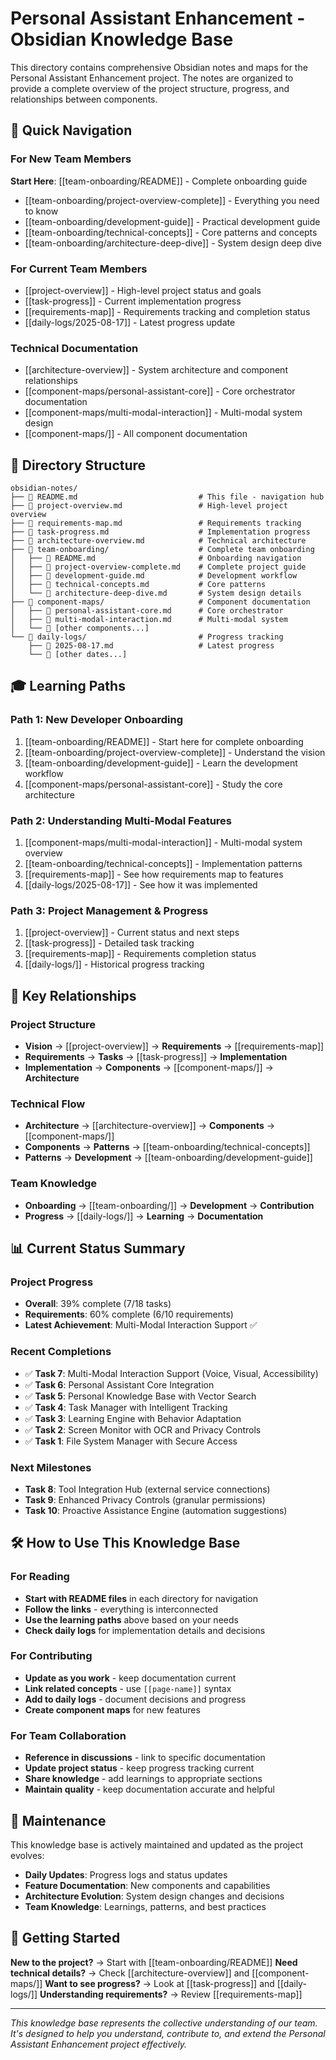 # Personal Assistant Enhancement - Obsidian Knowledge Base

This directory contains comprehensive Obsidian notes and maps for the Personal Assistant Enhancement project. The notes are organized to provide a complete overview of the project structure, progress, and relationships between components.

## 🎯 Quick Navigation

### For New Team Members
**Start Here**: [[team-onboarding/README]] - Complete onboarding guide
- [[team-onboarding/project-overview-complete]] - Everything you need to know
- [[team-onboarding/development-guide]] - Practical development guide
- [[team-onboarding/technical-concepts]] - Core patterns and concepts
- [[team-onboarding/architecture-deep-dive]] - System design deep dive

### For Current Team Members
- [[project-overview]] - High-level project status and goals
- [[task-progress]] - Current implementation progress
- [[requirements-map]] - Requirements tracking and completion status
- [[daily-logs/2025-08-17]] - Latest progress update

### Technical Documentation
- [[architecture-overview]] - System architecture and component relationships
- [[component-maps/personal-assistant-core]] - Core orchestrator documentation
- [[component-maps/multi-modal-interaction]] - Multi-modal system design
- [[component-maps/]] - All component documentation

## 📁 Directory Structure

```
obsidian-notes/
├── 📄 README.md                           # This file - navigation hub
├── 📄 project-overview.md                 # High-level project overview
├── 📄 requirements-map.md                 # Requirements tracking
├── 📄 task-progress.md                    # Implementation progress
├── 📄 architecture-overview.md            # Technical architecture
├── 📁 team-onboarding/                    # Complete team onboarding
│   ├── 📄 README.md                       # Onboarding navigation
│   ├── 📄 project-overview-complete.md    # Complete project guide
│   ├── 📄 development-guide.md            # Development workflow
│   ├── 📄 technical-concepts.md           # Core patterns
│   └── 📄 architecture-deep-dive.md       # System design details
├── 📁 component-maps/                     # Component documentation
│   ├── 📄 personal-assistant-core.md      # Core orchestrator
│   ├── 📄 multi-modal-interaction.md      # Multi-modal system
│   └── 📄 [other components...]
└── 📁 daily-logs/                         # Progress tracking
    ├── 📄 2025-08-17.md                   # Latest progress
    └── 📄 [other dates...]
```

## 🎓 Learning Paths

### Path 1: New Developer Onboarding
1. [[team-onboarding/README]] - Start here for complete onboarding
2. [[team-onboarding/project-overview-complete]] - Understand the vision
3. [[team-onboarding/development-guide]] - Learn the development workflow
4. [[component-maps/personal-assistant-core]] - Study the core architecture

### Path 2: Understanding Multi-Modal Features
1. [[component-maps/multi-modal-interaction]] - Multi-modal system overview
2. [[team-onboarding/technical-concepts]] - Implementation patterns
3. [[requirements-map]] - See how requirements map to features
4. [[daily-logs/2025-08-17]] - See how it was implemented

### Path 3: Project Management & Progress
1. [[project-overview]] - Current status and next steps
2. [[task-progress]] - Detailed task tracking
3. [[requirements-map]] - Requirements completion status
4. [[daily-logs/]] - Historical progress tracking

## 🔗 Key Relationships

### Project Structure
- **Vision** → [[project-overview]] → **Requirements** → [[requirements-map]]
- **Requirements** → **Tasks** → [[task-progress]] → **Implementation**
- **Implementation** → **Components** → [[component-maps/]] → **Architecture**

### Technical Flow
- **Architecture** → [[architecture-overview]] → **Components** → [[component-maps/]]
- **Components** → **Patterns** → [[team-onboarding/technical-concepts]]
- **Patterns** → **Development** → [[team-onboarding/development-guide]]

### Team Knowledge
- **Onboarding** → [[team-onboarding/]] → **Development** → **Contribution**
- **Progress** → [[daily-logs/]] → **Learning** → **Documentation**

## 📊 Current Status Summary

### Project Progress
- **Overall**: 39% complete (7/18 tasks)
- **Requirements**: 60% complete (6/10 requirements)
- **Latest Achievement**: Multi-Modal Interaction Support ✅

### Recent Completions
- ✅ **Task 7**: Multi-Modal Interaction Support (Voice, Visual, Accessibility)
- ✅ **Task 6**: Personal Assistant Core Integration
- ✅ **Task 5**: Personal Knowledge Base with Vector Search
- ✅ **Task 4**: Task Manager with Intelligent Tracking
- ✅ **Task 3**: Learning Engine with Behavior Adaptation
- ✅ **Task 2**: Screen Monitor with OCR and Privacy Controls
- ✅ **Task 1**: File System Manager with Secure Access

### Next Milestones
- **Task 8**: Tool Integration Hub (external service connections)
- **Task 9**: Enhanced Privacy Controls (granular permissions)
- **Task 10**: Proactive Assistance Engine (automation suggestions)

## 🛠️ How to Use This Knowledge Base

### For Reading
- **Start with README files** in each directory for navigation
- **Follow the links** - everything is interconnected
- **Use the learning paths** above based on your needs
- **Check daily logs** for implementation details and decisions

### For Contributing
- **Update as you work** - keep documentation current
- **Link related concepts** - use `[[page-name]]` syntax
- **Add to daily logs** - document decisions and progress
- **Create component maps** for new features

### For Team Collaboration
- **Reference in discussions** - link to specific documentation
- **Update project status** - keep progress tracking current
- **Share knowledge** - add learnings to appropriate sections
- **Maintain quality** - keep documentation accurate and helpful

## 🔄 Maintenance

This knowledge base is actively maintained and updated as the project evolves:

- **Daily Updates**: Progress logs and status updates
- **Feature Documentation**: New components and capabilities
- **Architecture Evolution**: System design changes and decisions
- **Team Knowledge**: Learnings, patterns, and best practices

## 🎯 Getting Started

**New to the project?** → Start with [[team-onboarding/README]]
**Need technical details?** → Check [[architecture-overview]] and [[component-maps/]]
**Want to see progress?** → Look at [[task-progress]] and [[daily-logs/]]
**Understanding requirements?** → Review [[requirements-map]]

---

*This knowledge base represents the collective understanding of our team. It's designed to help you understand, contribute to, and extend the Personal Assistant Enhancement project effectively.*